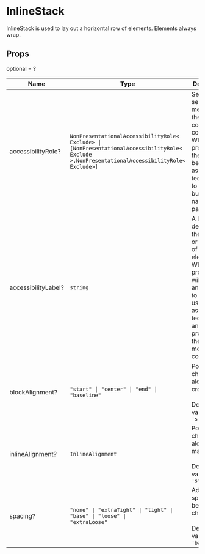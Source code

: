 # InlineStack

InlineStack is used to lay out a horizontal row of elements. Elements always wrap.

## Props
optional = ?

| Name | Type | Description |
| --- | --- | --- |
| accessibilityRole? | <code>NonPresentationalAccessibilityRole<<wbr>Exclude<wbr>> &#124; [NonPresentationalAccessibilityRole<<wbr>Exclude<wbr>>,NonPresentationalAccessibilityRole<<wbr>Exclude<wbr>>]</code> | Sets the semantic meaning of the component’s content. When provided, the role will be used by assistive technologies to help buyers navigate the page.  |
| accessibilityLabel? | <code>string</code> | A label that describes the purpose or contents of the element. When provided, it will be announced to buyers using assistive technologies and will provide them with more context.  |
| blockAlignment? | <code>"start" &#124; "center" &#124; "end" &#124; "baseline"</code> | Position children along the cross axis<br /><br />Default value: <code>'start'</code> |
| inlineAlignment? | <code>InlineAlignment</code> | Position children along the main axis<br /><br />Default value: <code>'start'</code> |
| spacing? | <code>"none" &#124; "extraTight" &#124; "tight" &#124; "base" &#124; "loose" &#124; "extraLoose"</code> | Adjust spacing between children<br /><br />Default value: <code>'base'</code> |